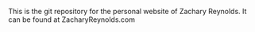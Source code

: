 This is the git repository for the personal website of Zachary Reynolds.
It can be found at ZacharyReynolds.com